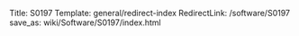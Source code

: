 Title: S0197
Template: general/redirect-index
RedirectLink: /software/S0197
save_as: wiki/Software/S0197/index.html